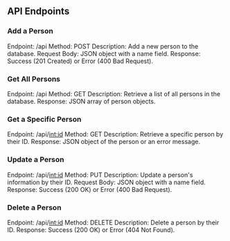 ## API Endpoints
### Add a Person

Endpoint: /api
Method: POST
Description: Add a new person to the database.
Request Body: JSON object with a name field.
Response: Success (201 Created) or Error (400 Bad Request).


### Get All Persons

Endpoint: /api
Method: GET
Description: Retrieve a list of all persons in the database.
Response: JSON array of person objects.


### Get a Specific Person

Endpoint: /api/<int:id>
Method: GET
Description: Retrieve a specific person by their ID.
Response: JSON object of the person or an error message.


### Update a Person

Endpoint: /api/<int:id>
Method: PUT
Description: Update a person's information by their ID.
Request Body: JSON object with a name field.
Response: Success (200 OK) or Error (400 Bad Request).


### Delete a Person

Endpoint: /api/<int:id>
Method: DELETE
Description: Delete a person by their ID.
Response: Success (200 OK) or Error (404 Not Found).